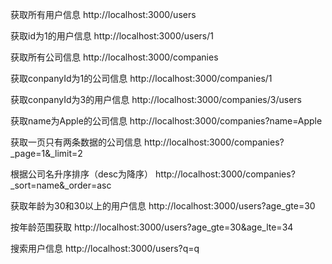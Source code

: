 获取所有用户信息
http://localhost:3000/users

获取id为1的用户信息
http://localhost:3000/users/1

获取所有公司信息
http://localhost:3000/companies

获取conpanyId为1的公司信息
http://localhost:3000/companies/1

获取conpanyId为3的用户信息
http://localhost:3000/companies/3/users

获取name为Apple的公司信息
http://localhost:3000/companies?name=Apple

获取一页只有两条数据的公司信息
http://localhost:3000/companies?_page=1&_limit=2

根据公司名升序排序（desc为降序）
http://localhost:3000/companies?_sort=name&_order=asc

获取年龄为30和30以上的用户信息
http://localhost:3000/users?age_gte=30

按年龄范围获取
http://localhost:3000/users?age_gte=30&age_lte=34


搜索用户信息
http://localhost:3000/users?q=q

